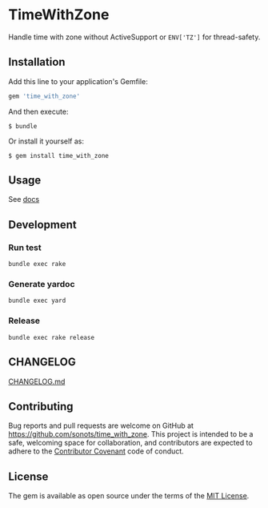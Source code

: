 # TimeWithZone

Handle time with zone without ActiveSupport or `ENV['TZ']` for thread-safety.

## Installation

Add this line to your application's Gemfile:

```ruby
gem 'time_with_zone'
```

And then execute:

    $ bundle

Or install it yourself as:

    $ gem install time_with_zone

## Usage

See [docs](https://sonots.github.io/time_with_zone/TimeWithZone.html)

## Development

### Run test

```
bundle exec rake
```

### Generate yardoc

```
bundle exec yard
```

### Release

```
bundle exec rake release
```

## CHANGELOG

[CHANGELOG.md](./CHANGELOG.md)

## Contributing

Bug reports and pull requests are welcome on GitHub at https://github.com/sonots/time_with_zone. This project is intended to be a safe, welcoming space for collaboration, and contributors are expected to adhere to the [Contributor Covenant](http://contributor-covenant.org) code of conduct.


## License

The gem is available as open source under the terms of the [MIT License](http://opensource.org/licenses/MIT).
